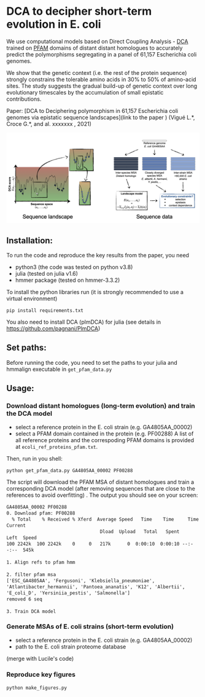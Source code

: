 # DCA to decipher short-term evolution in E. coli
We use computational models based on Direct Coupling Analysis - [DCA](https://en.wikipedia.org/wiki/Direct_coupling_analysis) trained on [PFAM](http://pfam.xfam.org/) domains of distant distant homologues to accurately predict the polymorphisms segregating in a panel of 61,157 Escherichia coli genomes. 

We show that the genetic context (i.e. the rest of the protein sequence) strongly constrains the tolerable amino acids in 30% to 50% of amino-acid sites. 
The study suggests the gradual build-up of genetic context over long evolutionary timescales by the accumulation of small epistatic contributions.


Paper: [DCA to Deciphering polymorphism in 61,157 Escherichia coli genomes via epistatic sequence landscapes](link to the paper ) (Vigué L.\*,  Croce G.\*, and al. xxxxxxx , 2021)

![figure_method](https://github.com/GiancarloCroce/DCA_polymorphism_ecoli/blob/master/ecoli_sequence_landscape.png)

## Installation:
To run the code and reproduce the key results from the paper, you need
- python3 (the code was tested on python v3.8)
- julia (tested on julia v1.6)
- hmmer package (tested on hmmer-3.3.2)

To install the python libraries run (it is strongly recommended to use a virtual environment)
```
pip install requirements.txt
```

You also need to install DCA (plmDCA) for julia (see details in https://github.com/pagnani/PlmDCA)

## Set paths:

Before running the code, you need to set the paths to your julia and hmmalign executable in ```get_pfam_data.py```

## Usage:
### Download distant homologues (long-term evolution) and train the DCA model
-   select a reference protein in the E. coli strain (e.g. GA4805AA_00002)
-   select a PFAM domain contained in the protein (e.g. PF00288)
A list of all reference proteins and the correspoding PFAM domains is provided at ```ecoli_ref_proteins_pfam.txt```.

Then, run in you shell:
```
python get_pfam_data.py GA4805AA_00002 PF00288
```

The script will download the PFAM MSA of distant homologues and train a corresponding DCA model (after removing sequences that are close to the references to avoid overfitting) . 
The output you should see on your screen:
```
GA4805AA_00002 PF00288
0. Download pfam: PF00288
  % Total    % Received % Xferd  Average Speed   Time    Time     Time  Current
                                  Dload  Upload   Total   Spent    Left  Speed 
100 2242k  100 2242k    0     0   217k      0  0:00:10  0:00:10 --:--:--  545k

1. Align refs to pfam hmm

2. filter pfam msa
['ESC_GA4805AA', 'Fergusoni', 'Klebsiella_pneumoniae', 'Atlantibacter_hermannii', 'Pantoea_ananatis', 'K12', 'Albertii', 'E_coli_D', 'Yersiniia_pestis', 'Salmonella']
removed 6 seq

3. Train DCA model
```


### Generate MSAs of E. coli strains (short-term evolution)
-   select a reference protein in the E. coli strain (e.g. GA4805AA_00002)
-   path to the E. coli strain proteome database

(merge with Lucile's code)

### Reproduce key figures

```
python make_figures.py
```

